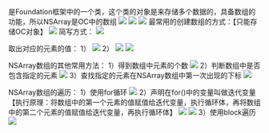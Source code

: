 是Foundation框架中的一个类，这个类的对象是来存储多个数据的，具备数组的功能，所以NSArray是OC中的数组
![](https://tva1.sinaimg.cn/large/0081Kckwly1gly54r5m1kj30bk029q3z.jpg)
![](https://tva1.sinaimg.cn/large/0081Kckwly1gly54y4dt3j30am02sjsl.jpg)
![](https://tva1.sinaimg.cn/large/0081Kckwly1gly554f48oj309n04n75b.jpg)
最常用的创建数组的方式：【只能存储OC对象】
![](https://tva1.sinaimg.cn/large/0081Kckwly1gly55biuvaj30f906jdha.jpg)
简写方式：
![](https://tva1.sinaimg.cn/large/0081Kckwly1gly55i1ayhj308n05gab6.jpg)

取出对应的元素的值：
1）
![](https://tva1.sinaimg.cn/large/0081Kckwly1gly55ou6yzj3085073gna.jpg)
2）
![](https://tva1.sinaimg.cn/large/0081Kckwly1gly55v4cuuj308505u0u3.jpg)
![](https://tva1.sinaimg.cn/large/0081Kckwly1gly561562gj30ax02b0tp.jpg)

NSArray数组的其他常用方法：
1）得到数组中元素的个数
![](https://tva1.sinaimg.cn/large/0081Kckwly1gly568u6knj309r05utae.jpg)
2）判断数组中是否包含指定的元素
![](https://tva1.sinaimg.cn/large/0081Kckwly1gly56fpr1qj309r08qtav.jpg)
3）查找指定的元素在NSArray数组中第一次出现的下标
![](https://tva1.sinaimg.cn/large/0081Kckwly1gly56mqmepj30bc01pdgl.jpg)

NSArray数组的遍历：
1）使用for循环
![](https://tva1.sinaimg.cn/large/0081Kckwly1gly56ua7zxj30bc06vdii.jpg)
2）声明在for()中的变量叫做迭代变量【执行原理：将数组中的第一个元素的值赋值给迭代变量，执行循环体，再将数组中的第二个元素的值赋值给迭代变量，再执行循环体】
![](https://tva1.sinaimg.cn/large/0081Kckwly1gly571nnsbj30bc06vgo9.jpg)
![](https://tva1.sinaimg.cn/large/0081Kckwly1gly577p421j30bc092q5y.jpg)
 3）使用block遍历
![](https://tva1.sinaimg.cn/large/0081Kckwly1gly57ef4cnj30ef08042f.jpg)
